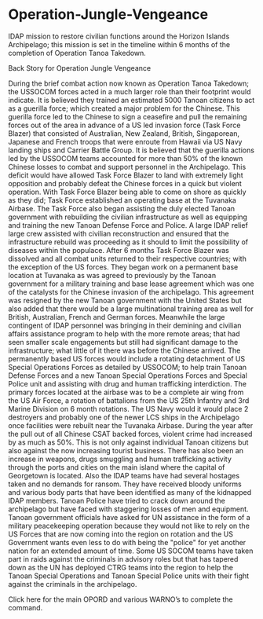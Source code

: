 # Operation-Jungle-Vengeance
IDAP mission to restore civilian functions around the Horizon Islands Archipelago; this mission is set in the timeline within 6 months of the completion of Operation Tanoa Takedown.

Back Story for Operation Jungle Vengeance

During the brief combat action now known as Operation Tanoa Takedown; the USSOCOM forces acted in a much larger role than their footprint would indicate. It is believed they trained an estimated 5000 Tanoan citizens to act as a guerilla force; which created a major problem for the Chinese. This guerilla force led to the Chinese to sign a ceasefire and pull the remaining forces out of the area in advance of a US led invasion force (Task Force Blazer) that consisted of Australian, New Zealand, British, Singaporean, Japanese and French troops that were enroute from Hawaii via US Navy landing ships and Carrier Battle Group. It is believed that the guerilla actions led by the USSOCOM teams accounted for more than 50% of the known Chinese losses to combat and support personnel in the Archipelago. This deficit would have allowed Task Force Blazer to land with extremely light opposition and probably defeat the Chinese forces in a quick but violent operation. 
With Task Force Blazer being able to come on shore as quickly as they did; Task Force established an operating base at the Tuvanaka Airbase. The Task Force also began assisting the duly elected Tanoan government with rebuilding the civilian infrastructure as well as equipping and training the new Tanoan Defense Force and Police. A large IDAP relief large crew assisted with civilian reconstruction and ensured that the infrastructure rebuild was proceeding as it should to limit the possibility of diseases within the populace. After 6 months Task Force Blazer was dissolved and all combat units returned to their respective countries; with the exception of the US forces. They began work on a permanent base location at Tuvanaka as was agreed to previously by the Tanoan government for a military training and base lease agreement which was one of the catalysts for the Chinese invasion of the archipelago. This agreement was resigned by the new Tanoan government with the United States but also added that there would be a large multinational training area as well for British, Australian, French and German forces.  Meanwhile the large contingent of IDAP personnel was bringing in their demining and civilian affairs assistance program to help with the more remote areas; that had seen smaller scale engagements but still had significant damage to the infrastructure; what little of it there was before the Chinese arrived.
The permanently based US forces would include a rotating detachment of US Special Operations Forces as detailed by USSOCOM; to help train Tanoan Defense Forces and a new Tanoan Special Operations Forces and Special Police unit and assisting with drug and human trafficking interdiction. The primary forces located at the airbase was to be a complete air wing from the US Air Force, a rotation of battalions from the US 25th Infantry and 3rd Marine Division on 6 month rotations. The US Navy would it would place 2 destroyers and probably one of the newer LCS ships in the Archipelago once facilities were rebuilt near the Tuvanaka Airbase.
During the year after the pull out of all Chinese CSAT backed forces, violent crime had increased by as much as 50%. This is not only against individual Tanoan citizens but also against the now increasing tourist business. There has also been an increase in weapons, drugs smuggling and human trafficking activity through the ports and cities on the main island where the capital of Georgetown is located. Also the IDAP teams have had several hostages taken and no demands for ransom. They have received bloody uniforms and various body parts that have been identified as many of the kidnapped IDAP members. Tanoan Police have tried to crack down around the archipelago but have faced with staggering losses of men and equipment. Tanoan government officials have asked for UN assistance in the form of a military peacekeeping operation because they would not like to rely on the US Forces that are now coming into the region on rotation and the US Government wants even less to do with being the "police" for yet another nation for an extended amount of time. Some US SOCOM teams have taken part in raids against the criminals in advisory roles but that has tapered down as the UN has deployed CTRG teams into the region to help the Tanoan Special Operations and Tanoan Special Police units with their fight against the criminals in the archipelago.

Click here for the main OPORD and various WARNO’s to complete the command.
